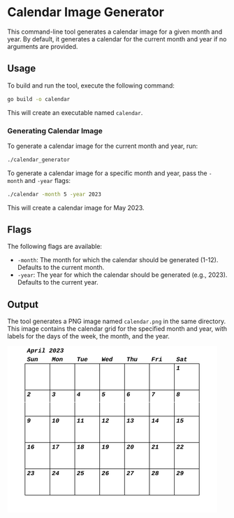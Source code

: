 # Calendar Image Generator

This command-line tool generates a calendar image for a given month and year. By default, it generates a calendar for the current month and year if no arguments are provided.

## Usage

To build and run the tool, execute the following command:

```bash
go build -o calendar
```

This will create an executable named `calendar`.

### Generating Calendar Image

To generate a calendar image for the current month and year, run:

```bash
./calendar_generator
```

To generate a calendar image for a specific month and year, pass the `-month` and `-year` flags:

```bash
./calendar -month 5 -year 2023
```

This will create a calendar image for May 2023.

## Flags

The following flags are available:

- `-month`: The month for which the calendar should be generated (1-12). Defaults to the current month.
- `-year`: The year for which the calendar should be generated (e.g., 2023). Defaults to the current year.

## Output

The tool generates a PNG image named `calendar.png` in the same directory. This image contains the calendar grid for the specified month and year, with labels for the days of the week, the month, and the year.

![Calendar](calendar.png)
